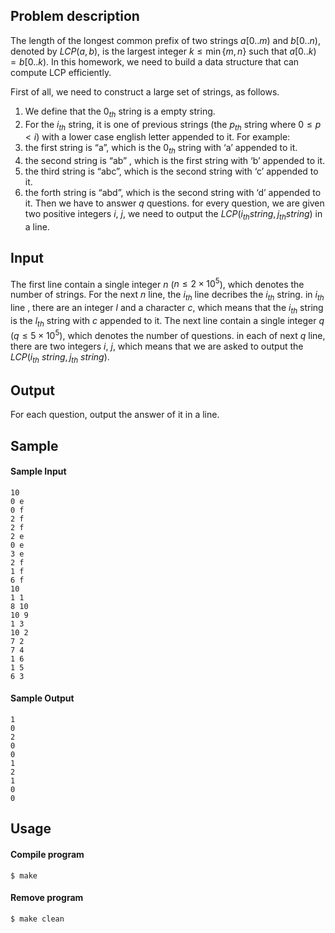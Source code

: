 ## Problem description
The length of the longest common prefix of two strings $a[0..m)$ and $b[0..n)$, denoted by $LCP(a, b)$, is the largest integer $k \leq \min\{m,n\}$ such that $a[0..k) = b[0..k)$. In this homework, we need to build a data structure that can compute LCP efficiently.

First of all, we need to construct a large set of strings, as follows.
1. We define that the $0_{th}$ string is a empty string.
2. For the $i_{th}$ string, it is one of previous strings (the $p_{th}$ string where $0 \leq p < i$) with a lower case english letter appended to it.
For example:
1. the first string is “a”, which is the $0_{th}$ string with ‘a’ appended to it.
2. the second string is “ab” , which is the first string with ‘b’ appended to it.
3. the third string is “abc”, which is the second string with ‘c’ appended to it.
4. the forth string is “abd”, which is the second string with ‘d’ appended to it.
Then we have to answer $q$ questions. for every question, we are given two positive integers $i$, $j$, we need to output the $LCP( i_{th} string, j_{th} string )$ in a line.

## Input
The first line contain a single integer $n$ ($n \leq 2 \times 10^5$), which denotes the number of strings.
For the next $n$ line, the $i_{th}$ line decribes the $i_{th}$ string. in $i_{th}$ line , there are an integer $l$ and a character $c$, which means that the $i_{th}$ string is the $l_{th}$ string with $c$ appended to it.
The next line contain a single integer $q$ ($q \leq 5 \times 10^5$), which denotes the number of questions.
in each of next $q$ line, there are two integers $i$, $j$, which means that we are asked to output the $LCP( i_{th}\ string, j_{th}\ string )$.

## Output
For each question, output the answer of it in a line.

## Sample
#### Sample Input
```
10
0 e
0 f
2 f
2 f
2 e
0 e
3 e
2 f
1 f
6 f
10
1 1
8 10
10 9
1 3
10 2
7 2
7 4
1 6
1 5
6 3
```

#### Sample Output
```
1
0
2
0
0
1
2
1
0
0
```

## Usage
#### Compile program
```shell
$ make
```
#### Remove program
```shell
$ make clean
```

